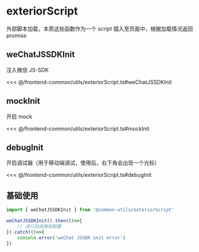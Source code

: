 # exteriorScript

外部脚本加载，本质这些函数作为一个 script 插入至页面中，根据加载情况返回 promise

## weChatJSSDKInit

注入微信 JS-SDK

<<< @/frontend-common/utils/exteriorScript.ts#weChatJSSDKInit

## mockInit

开启 mock

<<< @/frontend-common/utils/exteriorScript.ts#mockInit

## debugInit

开启调试器（用于移动端调试，使用后，右下角会出现一个光标）

<<< @/frontend-common/utils/exteriorScript.ts#debugInit

## 基础使用

```ts
import { weChatJSSDKInit } from '@common-utils/exteriorScript'

weChatJSSDKInit().then(()=>{
    // 进行后续微信配置
}).catch(()=>{
    console.error('weChat JSSDK init error')
})
```